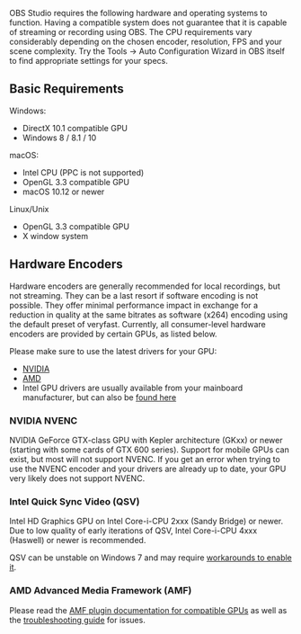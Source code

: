 OBS Studio requires the following hardware and operating systems to function. Having a compatible system does not guarantee that it is capable of streaming or recording using OBS. The CPU requirements vary considerably depending on the chosen encoder, resolution, FPS and your scene complexity. Try the Tools -> Auto Configuration Wizard in OBS itself to find appropriate settings for your specs.

## Basic Requirements

Windows:
- DirectX 10.1 compatible GPU
- Windows 8 / 8.1 / 10

macOS:
- Intel CPU (PPC is not supported)
- OpenGL 3.3 compatible GPU
- macOS 10.12 or newer

Linux/Unix
- OpenGL 3.3 compatible GPU
- X window system

## Hardware Encoders

Hardware encoders are generally recommended for local recordings, but not streaming. They can be a last resort if software encoding is not possible. They offer minimal performance impact in exchange for a reduction in quality at the same bitrates as software (x264) encoding using the default preset of veryfast. Currently, all consumer-level hardware encoders are provided by certain GPUs, as listed below.

Please make sure to use the latest drivers for your GPU:
- [NVIDIA](https://www.nvidia.com/en-us/geforce/drivers/)
- [AMD](https://www.amd.com/en/support)
- Intel GPU drivers are usually available from your mainboard manufacturer, but can also be [found here](https://downloadcenter.intel.com/)

### NVIDIA NVENC
NVIDIA GeForce GTX-class GPU with Kepler architecture (GKxx) or newer (starting with some cards of GTX 600 series).
Support for mobile GPUs can exist, but most will not support NVENC. If you get an error when trying to use the NVENC encoder and your drivers are already up to date, your GPU very likely does not support NVENC.

### Intel Quick Sync Video (QSV)
Intel HD Graphics GPU on Intel Core-i-CPU 2xxx (Sandy Bridge) or newer.
Due to low quality of early iterations of QSV, Intel Core-i-CPU 4xxx (Haswell) or newer is recommended.

QSV can be unstable on Windows 7 and may require [workarounds to enable it](https://obsproject.com/forum/resources/how-to-use-quicksync.82/).

### AMD Advanced Media Framework (AMF)
Please read the [AMF plugin documentation for compatible GPUs](https://github.com/obsproject/obs-amd-encoder/wiki/Hardware-Support) as well as the [troubleshooting guide](https://github.com/obsproject/obs-amd-encoder/wiki/Guide%3A-Troubleshooting) for issues.